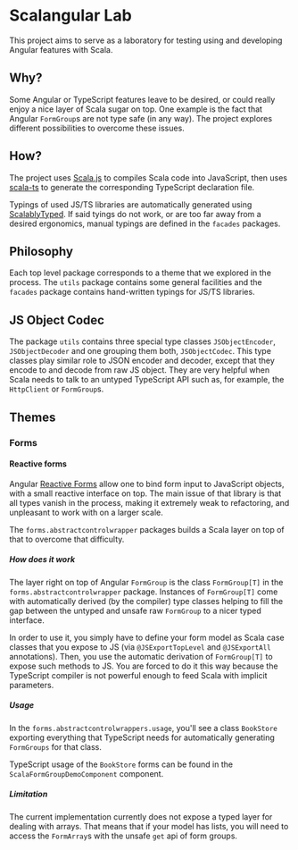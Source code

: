 # Scalangular Lab

This project aims to serve as a laboratory for testing using and developing Angular features with Scala.

## Why?

Some Angular or TypeScript features leave to be desired, or could really enjoy a nice layer of Scala sugar on top. One example is the fact that Angular `FormGroup`s are not type safe (in any way). The project explores different possibilities to overcome these issues.

## How?

The project uses [Scala.js](https://www.scala-js.org/) to compiles Scala code into JavaScript, then uses [scala-ts](https://github.com/swachter/scala-ts) to generate the corresponding TypeScript declaration file.

Typings of used JS/TS libraries are automatically generated using [ScalablyTyped](https://scalablytyped.org/docs/readme.html). If said tyings do not work, or are too far away from a desired ergonomics, manual typings are defined in the `facades` packages.

## Philosophy

Each top level package corresponds to a theme that we explored in the process. The `utils` package contains some general facilities and the `facades` package contains hand-written typings for JS/TS libraries.

## JS Object Codec

The package `utils` contains three special type classes `JSObjectEncoder`, `JSObjectDecoder` and one grouping them both, `JSObjectCodec`. This type classes play similar role to JSON encoder and decoder, except that they encode to and decode from raw JS object. They are very helpful when Scala needs to talk to an untyped TypeScript API such as, for example, the `HttpClient` or `FormGroup`s.

## Themes

### Forms

#### Reactive forms

Angular [Reactive Forms](https://angular.io/guide/reactive-forms) allow one to bind form input to JavaScript objects, with a small reactive interface on top. The main issue of that library is that all types vanish in the process, making it extremely weak to refactoring, and unpleasant to work with on a larger scale.

The `forms.abstractcontrolwrapper` packages builds a Scala layer on top of that to overcome that difficulty.

##### How does it work

The layer right on top of Angular `FormGroup` is the class `FormGroup[T]` in the `forms.abstractcontrolwrapper` package. Instances of `FormGroup[T]` come with automatically derived (by the compiler) type classes helping to fill the gap between the untyped and unsafe raw `FormGroup` to a nicer typed interface.

In order to use it, you simply have to define your form model as Scala case classes that you expose to JS (via `@JSExportTopLevel` and `@JSExportAll` annotations). Then, you use the automatic derivation of `FormGroup[T]` to expose such methods to JS. You are forced to do it this way because the TypeScript compiler is not powerful enough to feed Scala with implicit parameters.

##### Usage

In the `forms.abstractcontrolwrappers.usage`, you'll see a class `BookStore` exporting everything that TypeScript needs for automatically generating `FormGroups` for that class.

TypeScript usage of the `BookStore` forms can be found in the `ScalaFormGroupDemoComponent` component.

##### Limitation

The current implementation currently does not expose a typed layer for dealing with arrays. That means that if your model has lists, you will need to access the `FormArray`s with the unsafe `get` api of form groups.
